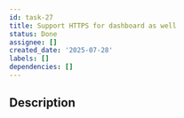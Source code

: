 ```yaml
---
id: task-27
title: Support HTTPS for dashboard as well
status: Done
assignee: []
created_date: '2025-07-28'
labels: []
dependencies: []
---
```


## Description
